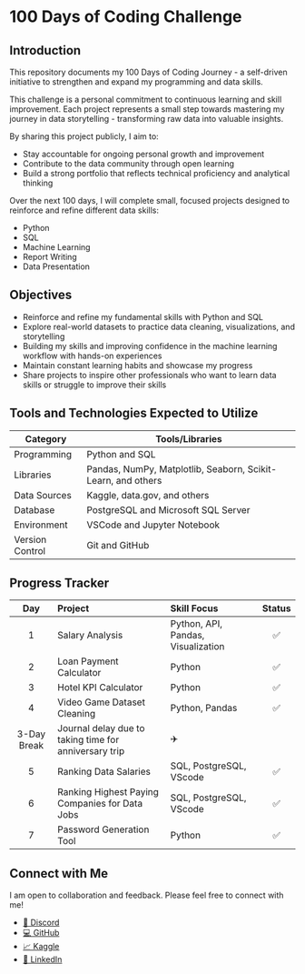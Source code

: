 # 100 Days of Coding Challenge

## Introduction
This repository documents my 100 Days of Coding Journey - a self-driven initiative to strengthen and expand my programming and data skills.

This challenge is a personal commitment to continuous learning and skill improvement. Each project represents a small step towards mastering my journey in data storytelling - transforming raw data into valuable insights. 

By sharing this project publicly, I aim to: 

* Stay accountable for ongoing personal growth and improvement
* Contribute to the data community through open learning
* Build a strong portfolio that reflects technical proficiency and analytical thinking

Over the next 100 days, I will complete small, focused projects designed to reinforce and refine different data skills:
* Python
* SQL
* Machine Learning
* Report Writing
* Data Presentation

## Objectives
* Reinforce and refine my fundamental skills with Python and SQL
* Explore real-world datasets to practice data cleaning, visualizations, and storytelling
* Building my skills and improving confidence in the machine learning workflow with hands-on experiences
* Maintain constant learning habits and showcase my progress
* Share projects to inspire other professionals who want to learn data skills or struggle to improve their skills

## Tools and Technologies Expected to Utilize

| Category | Tools/Libraries |
| -------- | --------------- |
| Programming | Python and SQL|
| Libraries | Pandas, NumPy, Matplotlib, Seaborn, Scikit-Learn, and others|
| Data Sources| Kaggle, data.gov, and others|
| Database | PostgreSQL and Microsoft SQL Server |
| Environment | VSCode and Jupyter Notebook |
| Version Control | Git and GitHub |

## Progress Tracker

| Day | Project | Skill Focus | Status |
| :---: | :------- | :----------- | :------: |
| 1 | Salary Analysis | Python, API, Pandas, Visualization | ✅ |
| 2 | Loan Payment Calculator| Python | ✅ |
| 3 | Hotel KPI Calculator | Python | ✅ |
| 4 | Video Game Dataset Cleaning | Python, Pandas | ✅ |
| 3-Day Break| Journal delay due to taking time for anniversary trip | ✈️ |
| 5 | Ranking Data Salaries | SQL, PostgreSQL, VScode | ✅ |
| 6 | Ranking Highest Paying Companies for Data Jobs | SQL, PostgreSQL, VScode | ✅ |
| 7 | Password Generation Tool | Python | ✅ |

## Connect with Me

I am open to collaboration and feedback. Please feel free to connect with me! <br>
* [👾 Discord](https://discord.com/users/1358605266588795001)
* [💻 GitHub](https://github.com/loganangell)<br>
* [📈 Kaggle](https://www.kaggle.com/loganangell)<br>
* [🔗 LinkedIn](www.linkedin.com/in/logan-angell) <br>


